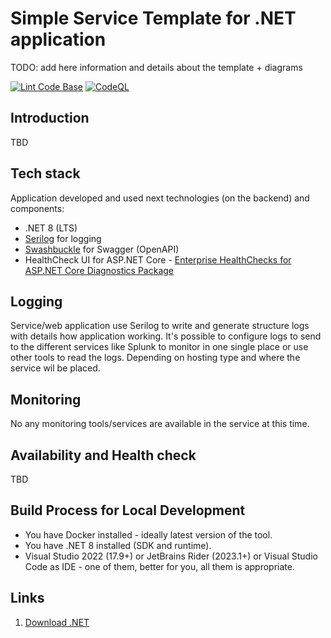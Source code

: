 ﻿# Simple Service Template for .NET application

TODO: add here information and details about the template + diagrams

[![Lint Code Base](https://github.com/Digiman/dotnet-microservice-template/actions/workflows/super-linter.yml/badge.svg)](https://github.com/Digiman/dotnet-microservice-template/actions/workflows/super-linter.yml)
[![CodeQL](https://github.com/Digiman/dotnet-microservice-template/actions/workflows/codeql.yml/badge.svg)](https://github.com/Digiman/dotnet-microservice-template/actions/workflows/codeql.yml)

## Introduction

TBD

## Tech stack

Application developed and used next technologies (on the backend) and components:

* .NET 8 (LTS)
* [Serilog](https://github.com/serilog/serilog) for logging
* [Swashbuckle](https://github.com/domaindrivendev/Swashbuckle.AspNetCore) for Swagger (OpenAPI)
* HealthCheck UI for ASP.NET Core - [Enterprise HealthChecks for ASP.NET Core Diagnostics Package](https://github.com/Xabaril/AspNetCore.Diagnostics.HealthChecks)

## Logging

Service/web application use Serilog to write and generate structure logs with details how application working. It's possible to configure logs to send to the different services like Splunk to monitor in one single place or use other tools to read the logs. Depending on hosting type and where the service wil be placed.

## Monitoring

No any monitoring tools/services are available in the service at this time.

## Availability and Health check

TBD

## Build Process for Local Development

* You have Docker installed - ideally latest version of the tool.
* You have .NET 8 installed (SDK and runtime).
* Visual Studio 2022 (17.9+) or JetBrains Rider (2023.1+) or Visual Studio Code as IDE - one of them, better for you, all them is appropriate.

## Links

1. [Download .NET](https://dotnet.microsoft.com/en-us/download)

